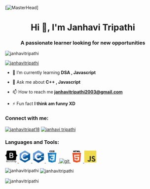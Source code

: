 [![MasterHead](https://quotesdaily.net/wp-content/uploads/2017/09/inspirational-and-motivational-quotes-get-10-off-skinnyme-tea-use-our-code-pinterest10-at-www-skinnymetea-com.jpg)]
<h1 align="center">Hi 👋, I'm Janhavi Tripathi</h1>
<h3 align="center">A passionate learner looking for new opportunities</h3>
<img align ="right" alt " Coding" width ="400" src ="https://cdn4.vectorstock.com/i/thumb-large/68/03/programmer-icon-profession-and-job-vector-33186803.jpg">

<p align="left"> <img src="https://komarev.com/ghpvc/?username=janhavitripathi&label=Profile%20views&color=0e75b6&style=flat" alt="janhavitripathi" /> </p>

<p align="left"> <a href="https://github.com/ryo-ma/github-profile-trophy"><img src="https://github-profile-trophy.vercel.app/?username=janhavitripathi" alt="janhavitripathi" /></a> </p>

- 🌱 I’m currently learning **DSA , Javascript**

- 💬 Ask me about **C++ , Javascript**

- 📫 How to reach me **janhavitripathi2003@gmail.com**

- ⚡ Fun fact **I think am funny XD**

<h3 align="left">Connect with me:</h3>
<p align="left">
<a href="https://twitter.com/janhavitripat18" target="blank"><img align="center" src="https://raw.githubusercontent.com/rahuldkjain/github-profile-readme-generator/master/src/images/icons/Social/twitter.svg" alt="janhavitripat18" height="30" width="40" /></a>
<a href="https://linkedin.com/in/janhavi tripathi" target="blank"><img align="center" src="https://raw.githubusercontent.com/rahuldkjain/github-profile-readme-generator/master/src/images/icons/Social/linked-in-alt.svg" alt="janhavi tripathi" height="30" width="40" /></a>

</p>

<h3 align="left">Languages and Tools:</h3>
<p align="left"> <a href="https://getbootstrap.com" target="_blank" rel="noreferrer"> <img src="https://raw.githubusercontent.com/devicons/devicon/master/icons/bootstrap/bootstrap-plain-wordmark.svg" alt="bootstrap" width="40" height="40"/> </a> <a href="https://www.cprogramming.com/" target="_blank" rel="noreferrer"> <img src="https://raw.githubusercontent.com/devicons/devicon/master/icons/c/c-original.svg" alt="c" width="40" height="40"/> </a> <a href="https://www.w3schools.com/cpp/" target="_blank" rel="noreferrer"> <img src="https://raw.githubusercontent.com/devicons/devicon/master/icons/cplusplus/cplusplus-original.svg" alt="cplusplus" width="40" height="40"/> </a> <a href="https://www.w3schools.com/css/" target="_blank" rel="noreferrer"> <img src="https://raw.githubusercontent.com/devicons/devicon/master/icons/css3/css3-original-wordmark.svg" alt="css3" width="40" height="40"/> </a> <a href="https://git-scm.com/" target="_blank" rel="noreferrer"> <img src="https://www.vectorlogo.zone/logos/git-scm/git-scm-icon.svg" alt="git" width="40" height="40"/> </a> <a href="https://www.w3.org/html/" target="_blank" rel="noreferrer"> <img src="https://raw.githubusercontent.com/devicons/devicon/master/icons/html5/html5-original-wordmark.svg" alt="html5" width="40" height="40"/> </a> <a href="https://developer.mozilla.org/en-US/docs/Web/JavaScript" target="_blank" rel="noreferrer"> <img src="https://raw.githubusercontent.com/devicons/devicon/master/icons/javascript/javascript-original.svg" alt="javascript" width="40" height="40"/> </a> </p>

<p><img align="left" src="https://github-readme-stats.vercel.app/api/top-langs?username=janhavitripathi&show_icons=true&locale=en&layout=compact" alt="janhavitripathi" /></p>

<p>&nbsp;<img align="center" src="https://github-readme-stats.vercel.app/api?username=janhavitripathi&show_icons=true&locale=en" alt="janhavitripathi" /></p>

<p><img align="center" src="https://github-readme-streak-stats.herokuapp.com/?user=janhavitripathi&" alt="janhavitripathi" /></p>
